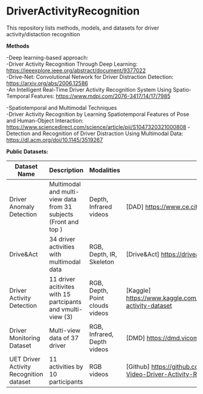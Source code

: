# DriverActivityRecognition

This repository lists methods, models, and datasets for driver activity/distaction recognition

**Methods**

 -Deep learning-based approach: <br>
   -Driver Activity Recognition Through Deep Learning: https://ieeexplore.ieee.org/abstract/document/9377022 <br>
   -Drive-Net: Convolutional Network for Driver Distraction Detection: https://arxiv.org/abs/2006.12586 <br>
   -An Intelligent Real-Time Driver Activity Recognition System Using Spatio-Temporal Features: https://www.mdpi.com/2076-3417/14/17/7985 <br>

-Spatiotemporal and Multimodal Techniques <br>
 -Driver Activity Recognition by Learning Spatiotemporal Features of Pose and Human-Object Interaction: https://www.sciencedirect.com/science/article/pii/S1047320321000808
 -Detection and Recognition of Driver Distraction Using Multimodal Data: https://dl.acm.org/doi/10.1145/3519267


**Public Datasets:** 

| Dataset Name               | Description                                           | Modalities                | Link |
|---------------------------|-------------------------------------------------------|---------------------------|------|
|Driver Anomaly Detection |Multimodal and multi-view data from 31 subjects (Front and top ) | Depth, Infrared videos | [DAD] https://www.ce.cit.tum.de/mmk/dad/|
| Drive&Act                 | 34 driver activities with multimodal data             | RGB, Depth, IR, Skeleton | [Drive&Act] https://driveandact.com/|
|Driver Activity Detection | 11 driver acitivites with 15 partcipants and vmulti-view (3)| RGB, Depth, Point clouds videos | [Kaggle] https://www.kaggle.com/datasets/guanhualee/driver-activity-dataset|
| Driver Monitoring Dataset | Multi-view data of 37 driver         | RGB, Infrared, Depth videos    | [DMD] https://dmd.vicomtech.org/#about|
|UET Driver Activity Recognition dataset| 11 activities by 10 participants| RGB videos | [Github] https://github.com/humza909/Dataset-Video-Driver-Activity-Recognition |

